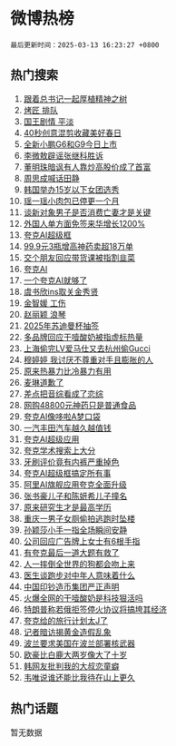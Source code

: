 # 微博热榜

`最后更新时间：2025-03-13 16:23:27 +0800`

## 热门搜索

1. [跟着总书记一起厚植精神之树](https://m.weibo.cn/search?containerid=100103type%3D1%26t%3D10%26q%3D%23%E8%B7%9F%E7%9D%80%E6%80%BB%E4%B9%A6%E8%AE%B0%E4%B8%80%E8%B5%B7%E5%8E%9A%E6%A4%8D%E7%B2%BE%E7%A5%9E%E4%B9%8B%E6%A0%91%23&stream_entry_id=51&isnewpage=1&extparam=seat%3D1%26q%3D%2523%25E8%25B7%259F%25E7%259D%2580%25E6%2580%25BB%25E4%25B9%25A6%25E8%25AE%25B0%25E4%25B8%2580%25E8%25B5%25B7%25E5%258E%259A%25E6%25A4%258D%25E7%25B2%25BE%25E7%25A5%259E%25E4%25B9%258B%25E6%25A0%2591%2523%26cate%3D10103%26pos%3D0%26filter_type%3Drealtimehot%26stream_entry_id%3D51%26c_type%3D51%26dgr%3D0%26display_time%3D1741854206%26pre_seqid%3D17418542065040328354928)
1. [烤匠 排队](https://m.weibo.cn/search?containerid=100103type%3D1%26t%3D10%26q%3D%E7%83%A4%E5%8C%A0+%E6%8E%92%E9%98%9F&stream_entry_id=31&isnewpage=1&extparam=seat%3D1%26q%3D%25E7%2583%25A4%25E5%258C%25A0%2520%25E6%258E%2592%25E9%2598%259F%26dgr%3D0%26filter_type%3Drealtimehot%26c_type%3D31%26realpos%3D1%26band_rank%3D1%26cate%3D5001%26flag%3D0%26stream_entry_id%3D31%26lcate%3D5001%26pos%3D0%26display_time%3D1741854206%26pre_seqid%3D17418542065040328354928)
1. [国王剧情 平淡](https://m.weibo.cn/search?containerid=100103type%3D1%26t%3D10%26q%3D%E5%9B%BD%E7%8E%8B%E5%89%A7%E6%83%85+%E5%B9%B3%E6%B7%A1&stream_entry_id=31&isnewpage=1&extparam=seat%3D1%26q%3D%25E5%259B%25BD%25E7%258E%258B%25E5%2589%25A7%25E6%2583%2585%2520%25E5%25B9%25B3%25E6%25B7%25A1%26dgr%3D0%26filter_type%3Drealtimehot%26c_type%3D31%26realpos%3D2%26band_rank%3D2%26cate%3D5001%26flag%3D0%26stream_entry_id%3D31%26lcate%3D5001%26pos%3D1%26display_time%3D1741854206%26pre_seqid%3D17418542065040328354928)
1. [40秒创意混剪收藏美好春日](https://m.weibo.cn/search?containerid=100103type%3D1%26t%3D10%26q%3D%2340%E7%A7%92%E5%88%9B%E6%84%8F%E6%B7%B7%E5%89%AA%E6%94%B6%E8%97%8F%E7%BE%8E%E5%A5%BD%E6%98%A5%E6%97%A5%23&stream_entry_id=31&isnewpage=1&extparam=seat%3D1%26q%3D%252340%25E7%25A7%2592%25E5%2588%259B%25E6%2584%258F%25E6%25B7%25B7%25E5%2589%25AA%25E6%2594%25B6%25E8%2597%258F%25E7%25BE%258E%25E5%25A5%25BD%25E6%2598%25A5%25E6%2597%25A5%2523%26dgr%3D0%26filter_type%3Drealtimehot%26c_type%3D31%26realpos%3D3%26band_rank%3D3%26cate%3D5001%26flag%3D1%26stream_entry_id%3D31%26lcate%3D5001%26pos%3D2%26display_time%3D1741854206%26pre_seqid%3D17418542065040328354928)
1. [全新小鹏G6和G9今日上市](https://m.weibo.cn/search?containerid=100103type%3D1%26t%3D10%26q%3D%23%E5%85%A8%E6%96%B0%E5%B0%8F%E9%B9%8FG6%E5%92%8CG9%E4%BB%8A%E6%97%A5%E4%B8%8A%E5%B8%82%23&stream_entry_id=31&isnewpage=1&extparam=seat%3D1%26q%3D%2523%25E5%2585%25A8%25E6%2596%25B0%25E5%25B0%258F%25E9%25B9%258FG6%25E5%2592%258CG9%25E4%25BB%258A%25E6%2597%25A5%25E4%25B8%258A%25E5%25B8%2582%2523%26dgr%3D0%26filter_type%3Drealtimehot%26topic_ad%3D1%26c_type%3D31%26band_rank%3D4%26cate%3D5001%26adid%3D278943%26is_ad_pos%3D1%26stream_entry_id%3D31%26lcate%3D5001%26pos%3D3%26display_time%3D1741854206%26pre_seqid%3D17418542065040328354928)
1. [李微敖辟谣张继科胜诉](https://m.weibo.cn/search?containerid=100103type%3D1%26t%3D10%26q%3D%23%E6%9D%8E%E5%BE%AE%E6%95%96%E8%BE%9F%E8%B0%A3%E5%BC%A0%E7%BB%A7%E7%A7%91%E8%83%9C%E8%AF%89%23&stream_entry_id=31&isnewpage=1&extparam=seat%3D1%26q%3D%2523%25E6%259D%258E%25E5%25BE%25AE%25E6%2595%2596%25E8%25BE%259F%25E8%25B0%25A3%25E5%25BC%25A0%25E7%25BB%25A7%25E7%25A7%2591%25E8%2583%259C%25E8%25AF%2589%2523%26dgr%3D0%26filter_type%3Drealtimehot%26c_type%3D31%26realpos%3D4%26band_rank%3D4%26cate%3D5001%26flag%3D1%26stream_entry_id%3D31%26lcate%3D5001%26pos%3D4%26display_time%3D1741854206%26pre_seqid%3D17418542065040328354928)
1. [董明珠暗讽有人靠炒高股价成了首富](https://m.weibo.cn/search?containerid=100103type%3D1%26t%3D10%26q%3D%23%E8%91%A3%E6%98%8E%E7%8F%A0%E6%9A%97%E8%AE%BD%E6%9C%89%E4%BA%BA%E9%9D%A0%E7%82%92%E9%AB%98%E8%82%A1%E4%BB%B7%E6%88%90%E4%BA%86%E9%A6%96%E5%AF%8C%23&stream_entry_id=31&isnewpage=1&extparam=seat%3D1%26q%3D%2523%25E8%2591%25A3%25E6%2598%258E%25E7%258F%25A0%25E6%259A%2597%25E8%25AE%25BD%25E6%259C%2589%25E4%25BA%25BA%25E9%259D%25A0%25E7%2582%2592%25E9%25AB%2598%25E8%2582%25A1%25E4%25BB%25B7%25E6%2588%2590%25E4%25BA%2586%25E9%25A6%2596%25E5%25AF%258C%2523%26dgr%3D0%26filter_type%3Drealtimehot%26c_type%3D31%26realpos%3D5%26band_rank%3D5%26cate%3D5001%26flag%3D1%26stream_entry_id%3D31%26lcate%3D5001%26pos%3D5%26display_time%3D1741854206%26pre_seqid%3D17418542065040328354928)
1. [周思成喊话田静](https://m.weibo.cn/search?containerid=100103type%3D1%26t%3D10%26q%3D%23%E5%91%A8%E6%80%9D%E6%88%90%E5%96%8A%E8%AF%9D%E7%94%B0%E9%9D%99%23&stream_entry_id=31&isnewpage=1&extparam=seat%3D1%26q%3D%2523%25E5%2591%25A8%25E6%2580%259D%25E6%2588%2590%25E5%2596%258A%25E8%25AF%259D%25E7%2594%25B0%25E9%259D%2599%2523%26dgr%3D0%26filter_type%3Drealtimehot%26c_type%3D31%26realpos%3D6%26band_rank%3D6%26cate%3D5001%26flag%3D1%26stream_entry_id%3D31%26lcate%3D5001%26pos%3D6%26display_time%3D1741854206%26pre_seqid%3D17418542065040328354928)
1. [韩国举办15岁以下女团选秀](https://m.weibo.cn/search?containerid=100103type%3D1%26t%3D10%26q%3D%23%E9%9F%A9%E5%9B%BD%E4%B8%BE%E5%8A%9E15%E5%B2%81%E4%BB%A5%E4%B8%8B%E5%A5%B3%E5%9B%A2%E9%80%89%E7%A7%80%23&stream_entry_id=31&isnewpage=1&extparam=seat%3D1%26q%3D%2523%25E9%259F%25A9%25E5%259B%25BD%25E4%25B8%25BE%25E5%258A%259E15%25E5%25B2%2581%25E4%25BB%25A5%25E4%25B8%258B%25E5%25A5%25B3%25E5%259B%25A2%25E9%2580%2589%25E7%25A7%2580%2523%26dgr%3D0%26filter_type%3Drealtimehot%26c_type%3D31%26realpos%3D7%26band_rank%3D7%26cate%3D5001%26flag%3D0%26stream_entry_id%3D31%26lcate%3D5001%26pos%3D7%26display_time%3D1741854206%26pre_seqid%3D17418542065040328354928)
1. [瑶一瑶小肉包已停更一个月](https://m.weibo.cn/search?containerid=100103type%3D1%26t%3D10%26q%3D%23%E7%91%B6%E4%B8%80%E7%91%B6%E5%B0%8F%E8%82%89%E5%8C%85%E5%B7%B2%E5%81%9C%E6%9B%B4%E4%B8%80%E4%B8%AA%E6%9C%88%23&stream_entry_id=31&isnewpage=1&extparam=seat%3D1%26q%3D%2523%25E7%2591%25B6%25E4%25B8%2580%25E7%2591%25B6%25E5%25B0%258F%25E8%2582%2589%25E5%258C%2585%25E5%25B7%25B2%25E5%2581%259C%25E6%259B%25B4%25E4%25B8%2580%25E4%25B8%25AA%25E6%259C%2588%2523%26dgr%3D0%26filter_type%3Drealtimehot%26c_type%3D31%26realpos%3D8%26band_rank%3D8%26cate%3D5001%26flag%3D0%26stream_entry_id%3D31%26lcate%3D5001%26pos%3D8%26display_time%3D1741854206%26pre_seqid%3D17418542065040328354928)
1. [谈新对象男子是否消费亡妻才是关键](https://m.weibo.cn/search?containerid=100103type%3D1%26t%3D10%26q%3D%23%E8%B0%88%E6%96%B0%E5%AF%B9%E8%B1%A1%E7%94%B7%E5%AD%90%E6%98%AF%E5%90%A6%E6%B6%88%E8%B4%B9%E4%BA%A1%E5%A6%BB%E6%89%8D%E6%98%AF%E5%85%B3%E9%94%AE%23&stream_entry_id=31&isnewpage=1&extparam=seat%3D1%26q%3D%2523%25E8%25B0%2588%25E6%2596%25B0%25E5%25AF%25B9%25E8%25B1%25A1%25E7%2594%25B7%25E5%25AD%2590%25E6%2598%25AF%25E5%2590%25A6%25E6%25B6%2588%25E8%25B4%25B9%25E4%25BA%25A1%25E5%25A6%25BB%25E6%2589%258D%25E6%2598%25AF%25E5%2585%25B3%25E9%2594%25AE%2523%26dgr%3D0%26filter_type%3Drealtimehot%26c_type%3D31%26realpos%3D9%26band_rank%3D9%26cate%3D5001%26flag%3D1%26stream_entry_id%3D31%26lcate%3D5001%26pos%3D9%26display_time%3D1741854206%26pre_seqid%3D17418542065040328354928)
1. [外国人单方面免签来华增长1200%](https://m.weibo.cn/search?containerid=100103type%3D1%26t%3D10%26q%3D%23%E5%A4%96%E5%9B%BD%E4%BA%BA%E5%8D%95%E6%96%B9%E9%9D%A2%E5%85%8D%E7%AD%BE%E6%9D%A5%E5%8D%8E%E5%A2%9E%E9%95%BF1200%25%23&stream_entry_id=31&isnewpage=1&extparam=seat%3D1%26q%3D%2523%25E5%25A4%2596%25E5%259B%25BD%25E4%25BA%25BA%25E5%258D%2595%25E6%2596%25B9%25E9%259D%25A2%25E5%2585%258D%25E7%25AD%25BE%25E6%259D%25A5%25E5%258D%258E%25E5%25A2%259E%25E9%2595%25BF1200%2525%2523%26dgr%3D0%26filter_type%3Drealtimehot%26c_type%3D31%26realpos%3D10%26band_rank%3D10%26cate%3D5001%26flag%3D1%26stream_entry_id%3D31%26lcate%3D5001%26pos%3D10%26display_time%3D1741854206%26pre_seqid%3D17418542065040328354928)
1. [夸克AI超级框](https://m.weibo.cn/search?containerid=100103type%3D1%26t%3D10%26q%3D%23%E5%A4%B8%E5%85%8BAI%E8%B6%85%E7%BA%A7%E6%A1%86%23&stream_entry_id=31&isnewpage=1&extparam=seat%3D1%26q%3D%2523%25E5%25A4%25B8%25E5%2585%258BAI%25E8%25B6%2585%25E7%25BA%25A7%25E6%25A1%2586%2523%26dgr%3D0%26filter_type%3Drealtimehot%26c_type%3D31%26realpos%3D11%26band_rank%3D11%26cate%3D5001%26flag%3D1%26adid%3D278985%26lcate%3D5001%26stream_entry_id%3D31%26pos%3D11%26display_time%3D1741854206%26pre_seqid%3D17418542065040328354928)
1. [99.9元3瓶增高神药卖超18万单](https://m.weibo.cn/search?containerid=100103type%3D1%26t%3D10%26q%3D%2399.9%E5%85%833%E7%93%B6%E5%A2%9E%E9%AB%98%E7%A5%9E%E8%8D%AF%E5%8D%96%E8%B6%8518%E4%B8%87%E5%8D%95%23&stream_entry_id=31&isnewpage=1&extparam=seat%3D1%26q%3D%252399.9%25E5%2585%25833%25E7%2593%25B6%25E5%25A2%259E%25E9%25AB%2598%25E7%25A5%259E%25E8%258D%25AF%25E5%258D%2596%25E8%25B6%258518%25E4%25B8%2587%25E5%258D%2595%2523%26dgr%3D0%26filter_type%3Drealtimehot%26c_type%3D31%26realpos%3D12%26band_rank%3D12%26cate%3D5001%26flag%3D1%26stream_entry_id%3D31%26lcate%3D5001%26pos%3D12%26display_time%3D1741854206%26pre_seqid%3D17418542065040328354928)
1. [交个朋友回应带货课被指割韭菜](https://m.weibo.cn/search?containerid=100103type%3D1%26t%3D10%26q%3D%23%E4%BA%A4%E4%B8%AA%E6%9C%8B%E5%8F%8B%E5%9B%9E%E5%BA%94%E5%B8%A6%E8%B4%A7%E8%AF%BE%E8%A2%AB%E6%8C%87%E5%89%B2%E9%9F%AD%E8%8F%9C%23&stream_entry_id=31&isnewpage=1&extparam=seat%3D1%26q%3D%2523%25E4%25BA%25A4%25E4%25B8%25AA%25E6%259C%258B%25E5%258F%258B%25E5%259B%259E%25E5%25BA%2594%25E5%25B8%25A6%25E8%25B4%25A7%25E8%25AF%25BE%25E8%25A2%25AB%25E6%258C%2587%25E5%2589%25B2%25E9%259F%25AD%25E8%258F%259C%2523%26dgr%3D0%26filter_type%3Drealtimehot%26c_type%3D31%26realpos%3D13%26band_rank%3D13%26cate%3D5001%26flag%3D1%26stream_entry_id%3D31%26lcate%3D5001%26pos%3D13%26display_time%3D1741854206%26pre_seqid%3D17418542065040328354928)
1. [夸克AI](https://m.weibo.cn/search?containerid=100103type%3D1%26t%3D10%26q%3D%23%E5%A4%B8%E5%85%8BAI%23&stream_entry_id=31&isnewpage=1&extparam=seat%3D1%26q%3D%2523%25E5%25A4%25B8%25E5%2585%258BAI%2523%26dgr%3D0%26filter_type%3Drealtimehot%26c_type%3D31%26realpos%3D14%26band_rank%3D14%26cate%3D5001%26flag%3D1%26adid%3D279055%26lcate%3D5001%26stream_entry_id%3D31%26pos%3D14%26display_time%3D1741854206%26pre_seqid%3D17418542065040328354928)
1. [一个夸克AI就够了](https://m.weibo.cn/search?containerid=100103type%3D1%26t%3D10%26q%3D%23%E4%B8%80%E4%B8%AA%E5%A4%B8%E5%85%8BAI%E5%B0%B1%E5%A4%9F%E4%BA%86%23&stream_entry_id=31&isnewpage=1&extparam=seat%3D1%26q%3D%2523%25E4%25B8%2580%25E4%25B8%25AA%25E5%25A4%25B8%25E5%2585%258BAI%25E5%25B0%25B1%25E5%25A4%259F%25E4%25BA%2586%2523%26dgr%3D0%26filter_type%3Drealtimehot%26c_type%3D31%26realpos%3D15%26band_rank%3D15%26cate%3D5001%26flag%3D1%26adid%3D279053%26lcate%3D5001%26stream_entry_id%3D31%26pos%3D15%26display_time%3D1741854206%26pre_seqid%3D17418542065040328354928)
1. [虞书欣ins取关金秀贤](https://m.weibo.cn/search?containerid=100103type%3D1%26t%3D10%26q%3D%23%E8%99%9E%E4%B9%A6%E6%AC%A3ins%E5%8F%96%E5%85%B3%E9%87%91%E7%A7%80%E8%B4%A4%23&stream_entry_id=31&isnewpage=1&extparam=seat%3D1%26q%3D%2523%25E8%2599%259E%25E4%25B9%25A6%25E6%25AC%25A3ins%25E5%258F%2596%25E5%2585%25B3%25E9%2587%2591%25E7%25A7%2580%25E8%25B4%25A4%2523%26dgr%3D0%26filter_type%3Drealtimehot%26c_type%3D31%26realpos%3D16%26band_rank%3D16%26cate%3D5001%26flag%3D1%26stream_entry_id%3D31%26lcate%3D5001%26pos%3D16%26display_time%3D1741854206%26pre_seqid%3D17418542065040328354928)
1. [金智媛 工伤](https://m.weibo.cn/search?containerid=100103type%3D1%26t%3D10%26q%3D%E9%87%91%E6%99%BA%E5%AA%9B+%E5%B7%A5%E4%BC%A4&stream_entry_id=31&isnewpage=1&extparam=seat%3D1%26q%3D%25E9%2587%2591%25E6%2599%25BA%25E5%25AA%259B%2520%25E5%25B7%25A5%25E4%25BC%25A4%26dgr%3D0%26filter_type%3Drealtimehot%26c_type%3D31%26realpos%3D17%26band_rank%3D17%26cate%3D5001%26flag%3D1%26stream_entry_id%3D31%26lcate%3D5001%26pos%3D17%26display_time%3D1741854206%26pre_seqid%3D17418542065040328354928)
1. [赵丽颖 浪琴](https://m.weibo.cn/search?containerid=100103type%3D1%26t%3D10%26q%3D%E8%B5%B5%E4%B8%BD%E9%A2%96+%E6%B5%AA%E7%90%B4&stream_entry_id=31&isnewpage=1&extparam=seat%3D1%26q%3D%25E8%25B5%25B5%25E4%25B8%25BD%25E9%25A2%2596%2520%25E6%25B5%25AA%25E7%2590%25B4%26dgr%3D0%26filter_type%3Drealtimehot%26c_type%3D31%26realpos%3D18%26band_rank%3D18%26cate%3D5001%26flag%3D1%26stream_entry_id%3D31%26lcate%3D5001%26pos%3D18%26display_time%3D1741854206%26pre_seqid%3D17418542065040328354928)
1. [2025年苏迪曼杯抽签](https://m.weibo.cn/search?containerid=100103type%3D1%26t%3D10%26q%3D%232025%E5%B9%B4%E8%8B%8F%E8%BF%AA%E6%9B%BC%E6%9D%AF%E6%8A%BD%E7%AD%BE%23&stream_entry_id=31&isnewpage=1&extparam=seat%3D1%26q%3D%25232025%25E5%25B9%25B4%25E8%258B%258F%25E8%25BF%25AA%25E6%259B%25BC%25E6%259D%25AF%25E6%258A%25BD%25E7%25AD%25BE%2523%26dgr%3D0%26filter_type%3Drealtimehot%26c_type%3D31%26realpos%3D19%26band_rank%3D19%26cate%3D5001%26flag%3D1%26stream_entry_id%3D31%26lcate%3D5001%26pos%3D19%26display_time%3D1741854206%26pre_seqid%3D17418542065040328354928)
1. [多品牌回应干噎酸奶被指虚标热量](https://m.weibo.cn/search?containerid=100103type%3D1%26t%3D10%26q%3D%23%E5%A4%9A%E5%93%81%E7%89%8C%E5%9B%9E%E5%BA%94%E5%B9%B2%E5%99%8E%E9%85%B8%E5%A5%B6%E8%A2%AB%E6%8C%87%E8%99%9A%E6%A0%87%E7%83%AD%E9%87%8F%23&stream_entry_id=31&isnewpage=1&extparam=seat%3D1%26q%3D%2523%25E5%25A4%259A%25E5%2593%2581%25E7%2589%258C%25E5%259B%259E%25E5%25BA%2594%25E5%25B9%25B2%25E5%2599%258E%25E9%2585%25B8%25E5%25A5%25B6%25E8%25A2%25AB%25E6%258C%2587%25E8%2599%259A%25E6%25A0%2587%25E7%2583%25AD%25E9%2587%258F%2523%26dgr%3D0%26filter_type%3Drealtimehot%26c_type%3D31%26realpos%3D20%26band_rank%3D20%26cate%3D5001%26flag%3D1%26stream_entry_id%3D31%26lcate%3D5001%26pos%3D20%26display_time%3D1741854206%26pre_seqid%3D17418542065040328354928)
1. [上海偷完LV爱马仕又去杭州偷Gucci](https://m.weibo.cn/search?containerid=100103type%3D1%26t%3D10%26q%3D%23%E4%B8%8A%E6%B5%B7%E5%81%B7%E5%AE%8CLV%E7%88%B1%E9%A9%AC%E4%BB%95%E5%8F%88%E5%8E%BB%E6%9D%AD%E5%B7%9E%E5%81%B7Gucci%23&stream_entry_id=31&isnewpage=1&extparam=seat%3D1%26q%3D%2523%25E4%25B8%258A%25E6%25B5%25B7%25E5%2581%25B7%25E5%25AE%258CLV%25E7%2588%25B1%25E9%25A9%25AC%25E4%25BB%2595%25E5%258F%2588%25E5%258E%25BB%25E6%259D%25AD%25E5%25B7%259E%25E5%2581%25B7Gucci%2523%26dgr%3D0%26filter_type%3Drealtimehot%26c_type%3D31%26realpos%3D21%26band_rank%3D21%26cate%3D5001%26flag%3D1%26stream_entry_id%3D31%26lcate%3D5001%26pos%3D21%26display_time%3D1741854206%26pre_seqid%3D17418542065040328354928)
1. [穆婷婷 我讨厌不尊重对手且膨胀的人](https://m.weibo.cn/search?containerid=100103type%3D1%26t%3D10%26q%3D%E7%A9%86%E5%A9%B7%E5%A9%B7+%E6%88%91%E8%AE%A8%E5%8E%8C%E4%B8%8D%E5%B0%8A%E9%87%8D%E5%AF%B9%E6%89%8B%E4%B8%94%E8%86%A8%E8%83%80%E7%9A%84%E4%BA%BA&stream_entry_id=31&isnewpage=1&extparam=seat%3D1%26q%3D%25E7%25A9%2586%25E5%25A9%25B7%25E5%25A9%25B7%2520%25E6%2588%2591%25E8%25AE%25A8%25E5%258E%258C%25E4%25B8%258D%25E5%25B0%258A%25E9%2587%258D%25E5%25AF%25B9%25E6%2589%258B%25E4%25B8%2594%25E8%2586%25A8%25E8%2583%2580%25E7%259A%2584%25E4%25BA%25BA%26dgr%3D0%26filter_type%3Drealtimehot%26c_type%3D31%26realpos%3D22%26band_rank%3D22%26cate%3D5001%26flag%3D0%26stream_entry_id%3D31%26lcate%3D5001%26pos%3D22%26display_time%3D1741854206%26pre_seqid%3D17418542065040328354928)
1. [原来热暴力比冷暴力有用](https://m.weibo.cn/search?containerid=100103type%3D1%26t%3D10%26q%3D%E5%8E%9F%E6%9D%A5%E7%83%AD%E6%9A%B4%E5%8A%9B%E6%AF%94%E5%86%B7%E6%9A%B4%E5%8A%9B%E6%9C%89%E7%94%A8&stream_entry_id=31&isnewpage=1&extparam=seat%3D1%26q%3D%25E5%258E%259F%25E6%259D%25A5%25E7%2583%25AD%25E6%259A%25B4%25E5%258A%259B%25E6%25AF%2594%25E5%2586%25B7%25E6%259A%25B4%25E5%258A%259B%25E6%259C%2589%25E7%2594%25A8%26dgr%3D0%26filter_type%3Drealtimehot%26c_type%3D31%26realpos%3D23%26band_rank%3D23%26cate%3D5001%26flag%3D1%26stream_entry_id%3D31%26lcate%3D5001%26pos%3D23%26display_time%3D1741854206%26pre_seqid%3D17418542065040328354928)
1. [麦琳道歉了](https://m.weibo.cn/search?containerid=100103type%3D1%26t%3D10%26q%3D%23%E9%BA%A6%E7%90%B3%E9%81%93%E6%AD%89%E4%BA%86%23&stream_entry_id=31&isnewpage=1&extparam=seat%3D1%26q%3D%2523%25E9%25BA%25A6%25E7%2590%25B3%25E9%2581%2593%25E6%25AD%2589%25E4%25BA%2586%2523%26dgr%3D0%26filter_type%3Drealtimehot%26c_type%3D31%26realpos%3D24%26band_rank%3D24%26cate%3D5001%26flag%3D1%26stream_entry_id%3D31%26lcate%3D5001%26pos%3D24%26display_time%3D1741854206%26pre_seqid%3D17418542065040328354928)
1. [差点把音综看成了恋综](https://m.weibo.cn/search?containerid=100103type%3D1%26t%3D10%26q%3D%E5%B7%AE%E7%82%B9%E6%8A%8A%E9%9F%B3%E7%BB%BC%E7%9C%8B%E6%88%90%E4%BA%86%E6%81%8B%E7%BB%BC&stream_entry_id=31&isnewpage=1&extparam=seat%3D1%26q%3D%25E5%25B7%25AE%25E7%2582%25B9%25E6%258A%258A%25E9%259F%25B3%25E7%25BB%25BC%25E7%259C%258B%25E6%2588%2590%25E4%25BA%2586%25E6%2581%258B%25E7%25BB%25BC%26dgr%3D0%26filter_type%3Drealtimehot%26c_type%3D31%26realpos%3D25%26band_rank%3D25%26cate%3D5001%26flag%3D1%26stream_entry_id%3D31%26lcate%3D5001%26pos%3D25%26display_time%3D1741854206%26pre_seqid%3D17418542065040328354928)
1. [网购48800元神药只是普通食品](https://m.weibo.cn/search?containerid=100103type%3D1%26t%3D10%26q%3D%E7%BD%91%E8%B4%AD48800%E5%85%83%E7%A5%9E%E8%8D%AF%E5%8F%AA%E6%98%AF%E6%99%AE%E9%80%9A%E9%A3%9F%E5%93%81&stream_entry_id=31&isnewpage=1&extparam=seat%3D1%26q%3D%25E7%25BD%2591%25E8%25B4%25AD48800%25E5%2585%2583%25E7%25A5%259E%25E8%258D%25AF%25E5%258F%25AA%25E6%2598%25AF%25E6%2599%25AE%25E9%2580%259A%25E9%25A3%259F%25E5%2593%2581%26dgr%3D0%26filter_type%3Drealtimehot%26c_type%3D31%26realpos%3D26%26band_rank%3D26%26cate%3D5001%26flag%3D1%26stream_entry_id%3D31%26lcate%3D5001%26pos%3D26%26display_time%3D1741854206%26pre_seqid%3D17418542065040328354928)
1. [夸克AI像哆啦A梦口袋](https://m.weibo.cn/search?containerid=100103type%3D1%26t%3D10%26q%3D%23%E5%A4%B8%E5%85%8BAI%E5%83%8F%E5%93%86%E5%95%A6A%E6%A2%A6%E5%8F%A3%E8%A2%8B%23&stream_entry_id=31&isnewpage=1&extparam=seat%3D1%26q%3D%2523%25E5%25A4%25B8%25E5%2585%258BAI%25E5%2583%258F%25E5%2593%2586%25E5%2595%25A6A%25E6%25A2%25A6%25E5%258F%25A3%25E8%25A2%258B%2523%26dgr%3D0%26filter_type%3Drealtimehot%26c_type%3D31%26realpos%3D27%26band_rank%3D27%26cate%3D5001%26flag%3D1%26adid%3D279010%26lcate%3D5001%26stream_entry_id%3D31%26pos%3D27%26display_time%3D1741854206%26pre_seqid%3D17418542065040328354928)
1. [一汽丰田汽车越久越值钱](https://m.weibo.cn/search?containerid=100103type%3D1%26t%3D10%26q%3D%23%E4%B8%80%E6%B1%BD%E4%B8%B0%E7%94%B0%E6%B1%BD%E8%BD%A6%E8%B6%8A%E4%B9%85%E8%B6%8A%E5%80%BC%E9%92%B1%23&stream_entry_id=31&isnewpage=1&extparam=seat%3D1%26q%3D%2523%25E4%25B8%2580%25E6%25B1%25BD%25E4%25B8%25B0%25E7%2594%25B0%25E6%25B1%25BD%25E8%25BD%25A6%25E8%25B6%258A%25E4%25B9%2585%25E8%25B6%258A%25E5%2580%25BC%25E9%2592%25B1%2523%26dgr%3D0%26filter_type%3Drealtimehot%26c_type%3D31%26realpos%3D28%26band_rank%3D28%26cate%3D5001%26flag%3D1%26adid%3D278798%26lcate%3D5001%26stream_entry_id%3D31%26pos%3D28%26display_time%3D1741854206%26pre_seqid%3D17418542065040328354928)
1. [夸克AI超级应用](https://m.weibo.cn/search?containerid=100103type%3D1%26t%3D10%26q%3D%23%E5%A4%B8%E5%85%8BAI%E8%B6%85%E7%BA%A7%E5%BA%94%E7%94%A8%23&stream_entry_id=31&isnewpage=1&extparam=seat%3D1%26q%3D%2523%25E5%25A4%25B8%25E5%2585%258BAI%25E8%25B6%2585%25E7%25BA%25A7%25E5%25BA%2594%25E7%2594%25A8%2523%26dgr%3D0%26filter_type%3Drealtimehot%26c_type%3D31%26realpos%3D29%26band_rank%3D29%26cate%3D5001%26flag%3D1%26adid%3D279019%26lcate%3D5001%26stream_entry_id%3D31%26pos%3D29%26display_time%3D1741854206%26pre_seqid%3D17418542065040328354928)
1. [夸克学术搜索上大分](https://m.weibo.cn/search?containerid=100103type%3D1%26t%3D10%26q%3D%23%E5%A4%B8%E5%85%8B%E5%AD%A6%E6%9C%AF%E6%90%9C%E7%B4%A2%E4%B8%8A%E5%A4%A7%E5%88%86%23&stream_entry_id=31&isnewpage=1&extparam=seat%3D1%26q%3D%2523%25E5%25A4%25B8%25E5%2585%258B%25E5%25AD%25A6%25E6%259C%25AF%25E6%2590%259C%25E7%25B4%25A2%25E4%25B8%258A%25E5%25A4%25A7%25E5%2588%2586%2523%26dgr%3D0%26filter_type%3Drealtimehot%26c_type%3D31%26realpos%3D30%26band_rank%3D30%26cate%3D5001%26flag%3D1%26adid%3D279009%26lcate%3D5001%26stream_entry_id%3D31%26pos%3D30%26display_time%3D1741854206%26pre_seqid%3D17418542065040328354928)
1. [牙刷评价竟有内裤严重掉色](https://m.weibo.cn/search?containerid=100103type%3D1%26t%3D10%26q%3D%23%E7%89%99%E5%88%B7%E8%AF%84%E4%BB%B7%E7%AB%9F%E6%9C%89%E5%86%85%E8%A3%A4%E4%B8%A5%E9%87%8D%E6%8E%89%E8%89%B2%23&stream_entry_id=31&isnewpage=1&extparam=seat%3D1%26q%3D%2523%25E7%2589%2599%25E5%2588%25B7%25E8%25AF%2584%25E4%25BB%25B7%25E7%25AB%259F%25E6%259C%2589%25E5%2586%2585%25E8%25A3%25A4%25E4%25B8%25A5%25E9%2587%258D%25E6%258E%2589%25E8%2589%25B2%2523%26dgr%3D0%26filter_type%3Drealtimehot%26c_type%3D31%26realpos%3D31%26band_rank%3D31%26cate%3D5001%26flag%3D1%26stream_entry_id%3D31%26lcate%3D5001%26pos%3D31%26display_time%3D1741854206%26pre_seqid%3D17418542065040328354928)
1. [夸克AI超级框搞定所有事](https://m.weibo.cn/search?containerid=100103type%3D1%26t%3D10%26q%3D%E5%A4%B8%E5%85%8BAI%E8%B6%85%E7%BA%A7%E6%A1%86%E6%90%9E%E5%AE%9A%E6%89%80%E6%9C%89%E4%BA%8B&stream_entry_id=31&isnewpage=1&extparam=seat%3D1%26q%3D%25E5%25A4%25B8%25E5%2585%258BAI%25E8%25B6%2585%25E7%25BA%25A7%25E6%25A1%2586%25E6%2590%259E%25E5%25AE%259A%25E6%2589%2580%25E6%259C%2589%25E4%25BA%258B%26dgr%3D0%26filter_type%3Drealtimehot%26c_type%3D31%26realpos%3D32%26band_rank%3D32%26cate%3D5001%26flag%3D1%26adid%3D279033%26lcate%3D5001%26stream_entry_id%3D31%26pos%3D32%26display_time%3D1741854206%26pre_seqid%3D17418542065040328354928)
1. [阿里AI旗舰应用夸克全面升级](https://m.weibo.cn/search?containerid=100103type%3D1%26t%3D10%26q%3D%23%E9%98%BF%E9%87%8CAI%E6%97%97%E8%88%B0%E5%BA%94%E7%94%A8%E5%A4%B8%E5%85%8B%E5%85%A8%E9%9D%A2%E5%8D%87%E7%BA%A7%23&stream_entry_id=31&isnewpage=1&extparam=seat%3D1%26q%3D%2523%25E9%2598%25BF%25E9%2587%258CAI%25E6%2597%2597%25E8%2588%25B0%25E5%25BA%2594%25E7%2594%25A8%25E5%25A4%25B8%25E5%2585%258B%25E5%2585%25A8%25E9%259D%25A2%25E5%258D%2587%25E7%25BA%25A7%2523%26dgr%3D0%26filter_type%3Drealtimehot%26c_type%3D31%26realpos%3D33%26band_rank%3D33%26cate%3D5001%26flag%3D1%26stream_entry_id%3D31%26lcate%3D5001%26pos%3D33%26display_time%3D1741854206%26pre_seqid%3D17418542065040328354928)
1. [张书豪儿子和陈妍希儿子撞名](https://m.weibo.cn/search?containerid=100103type%3D1%26t%3D10%26q%3D%23%E5%BC%A0%E4%B9%A6%E8%B1%AA%E5%84%BF%E5%AD%90%E5%92%8C%E9%99%88%E5%A6%8D%E5%B8%8C%E5%84%BF%E5%AD%90%E6%92%9E%E5%90%8D%23&stream_entry_id=31&isnewpage=1&extparam=seat%3D1%26q%3D%2523%25E5%25BC%25A0%25E4%25B9%25A6%25E8%25B1%25AA%25E5%2584%25BF%25E5%25AD%2590%25E5%2592%258C%25E9%2599%2588%25E5%25A6%258D%25E5%25B8%258C%25E5%2584%25BF%25E5%25AD%2590%25E6%2592%259E%25E5%2590%258D%2523%26dgr%3D0%26filter_type%3Drealtimehot%26c_type%3D31%26realpos%3D34%26band_rank%3D34%26cate%3D5001%26flag%3D1%26stream_entry_id%3D31%26lcate%3D5001%26pos%3D34%26display_time%3D1741854206%26pre_seqid%3D17418542065040328354928)
1. [原来研究生才是最高学历](https://m.weibo.cn/search?containerid=100103type%3D1%26t%3D10%26q%3D%E5%8E%9F%E6%9D%A5%E7%A0%94%E7%A9%B6%E7%94%9F%E6%89%8D%E6%98%AF%E6%9C%80%E9%AB%98%E5%AD%A6%E5%8E%86&stream_entry_id=31&isnewpage=1&extparam=seat%3D1%26q%3D%25E5%258E%259F%25E6%259D%25A5%25E7%25A0%2594%25E7%25A9%25B6%25E7%2594%259F%25E6%2589%258D%25E6%2598%25AF%25E6%259C%2580%25E9%25AB%2598%25E5%25AD%25A6%25E5%258E%2586%26dgr%3D0%26filter_type%3Drealtimehot%26c_type%3D31%26realpos%3D35%26band_rank%3D35%26cate%3D5001%26flag%3D1%26stream_entry_id%3D31%26lcate%3D5001%26pos%3D35%26display_time%3D1741854206%26pre_seqid%3D17418542065040328354928)
1. [重庆一男子女厕偷拍逃跑时坠楼](https://m.weibo.cn/search?containerid=100103type%3D1%26t%3D10%26q%3D%23%E9%87%8D%E5%BA%86%E4%B8%80%E7%94%B7%E5%AD%90%E5%A5%B3%E5%8E%95%E5%81%B7%E6%8B%8D%E9%80%83%E8%B7%91%E6%97%B6%E5%9D%A0%E6%A5%BC%23&stream_entry_id=31&isnewpage=1&extparam=seat%3D1%26q%3D%2523%25E9%2587%258D%25E5%25BA%2586%25E4%25B8%2580%25E7%2594%25B7%25E5%25AD%2590%25E5%25A5%25B3%25E5%258E%2595%25E5%2581%25B7%25E6%258B%258D%25E9%2580%2583%25E8%25B7%2591%25E6%2597%25B6%25E5%259D%25A0%25E6%25A5%25BC%2523%26dgr%3D0%26filter_type%3Drealtimehot%26c_type%3D31%26realpos%3D36%26band_rank%3D36%26cate%3D5001%26flag%3D0%26stream_entry_id%3D31%26lcate%3D5001%26pos%3D36%26display_time%3D1741854206%26pre_seqid%3D17418542065040328354928)
1. [孙颖莎小手一指全场瞬间安静](https://m.weibo.cn/search?containerid=100103type%3D1%26t%3D10%26q%3D%23%E5%AD%99%E9%A2%96%E8%8E%8E%E5%B0%8F%E6%89%8B%E4%B8%80%E6%8C%87%E5%85%A8%E5%9C%BA%E7%9E%AC%E9%97%B4%E5%AE%89%E9%9D%99%23&stream_entry_id=31&isnewpage=1&extparam=seat%3D1%26q%3D%2523%25E5%25AD%2599%25E9%25A2%2596%25E8%258E%258E%25E5%25B0%258F%25E6%2589%258B%25E4%25B8%2580%25E6%258C%2587%25E5%2585%25A8%25E5%259C%25BA%25E7%259E%25AC%25E9%2597%25B4%25E5%25AE%2589%25E9%259D%2599%2523%26dgr%3D0%26filter_type%3Drealtimehot%26c_type%3D31%26realpos%3D37%26band_rank%3D37%26cate%3D5001%26flag%3D0%26stream_entry_id%3D31%26lcate%3D5001%26pos%3D37%26display_time%3D1741854206%26pre_seqid%3D17418542065040328354928)
1. [公司回应广告牌上女士有6根手指](https://m.weibo.cn/search?containerid=100103type%3D1%26t%3D10%26q%3D%23%E5%85%AC%E5%8F%B8%E5%9B%9E%E5%BA%94%E5%B9%BF%E5%91%8A%E7%89%8C%E4%B8%8A%E5%A5%B3%E5%A3%AB%E6%9C%896%E6%A0%B9%E6%89%8B%E6%8C%87%23&stream_entry_id=31&isnewpage=1&extparam=seat%3D1%26q%3D%2523%25E5%2585%25AC%25E5%258F%25B8%25E5%259B%259E%25E5%25BA%2594%25E5%25B9%25BF%25E5%2591%258A%25E7%2589%258C%25E4%25B8%258A%25E5%25A5%25B3%25E5%25A3%25AB%25E6%259C%25896%25E6%25A0%25B9%25E6%2589%258B%25E6%258C%2587%2523%26dgr%3D0%26filter_type%3Drealtimehot%26c_type%3D31%26realpos%3D38%26band_rank%3D38%26cate%3D5001%26flag%3D0%26stream_entry_id%3D31%26lcate%3D5001%26pos%3D38%26display_time%3D1741854206%26pre_seqid%3D17418542065040328354928)
1. [有夸克最后一道大题有救了](https://m.weibo.cn/search?containerid=100103type%3D1%26t%3D10%26q%3D%E6%9C%89%E5%A4%B8%E5%85%8B%E6%9C%80%E5%90%8E%E4%B8%80%E9%81%93%E5%A4%A7%E9%A2%98%E6%9C%89%E6%95%91%E4%BA%86&stream_entry_id=31&isnewpage=1&extparam=seat%3D1%26q%3D%25E6%259C%2589%25E5%25A4%25B8%25E5%2585%258B%25E6%259C%2580%25E5%2590%258E%25E4%25B8%2580%25E9%2581%2593%25E5%25A4%25A7%25E9%25A2%2598%25E6%259C%2589%25E6%2595%2591%25E4%25BA%2586%26dgr%3D0%26filter_type%3Drealtimehot%26c_type%3D31%26realpos%3D39%26band_rank%3D39%26cate%3D5001%26flag%3D1%26adid%3D279034%26lcate%3D5001%26stream_entry_id%3D31%26pos%3D39%26display_time%3D1741854206%26pre_seqid%3D17418542065040328354928)
1. [人一摔倒全世界的狗都会吻上来](https://m.weibo.cn/search?containerid=100103type%3D1%26t%3D10%26q%3D%E4%BA%BA%E4%B8%80%E6%91%94%E5%80%92%E5%85%A8%E4%B8%96%E7%95%8C%E7%9A%84%E7%8B%97%E9%83%BD%E4%BC%9A%E5%90%BB%E4%B8%8A%E6%9D%A5&stream_entry_id=31&isnewpage=1&extparam=seat%3D1%26q%3D%25E4%25BA%25BA%25E4%25B8%2580%25E6%2591%2594%25E5%2580%2592%25E5%2585%25A8%25E4%25B8%2596%25E7%2595%258C%25E7%259A%2584%25E7%258B%2597%25E9%2583%25BD%25E4%25BC%259A%25E5%2590%25BB%25E4%25B8%258A%25E6%259D%25A5%26dgr%3D0%26filter_type%3Drealtimehot%26c_type%3D31%26realpos%3D40%26band_rank%3D40%26cate%3D5001%26flag%3D1%26stream_entry_id%3D31%26lcate%3D5001%26pos%3D40%26display_time%3D1741854206%26pre_seqid%3D17418542065040328354928)
1. [医生谈跑步对中年人意味着什么](https://m.weibo.cn/search?containerid=100103type%3D1%26t%3D10%26q%3D%23%E5%8C%BB%E7%94%9F%E8%B0%88%E8%B7%91%E6%AD%A5%E5%AF%B9%E4%B8%AD%E5%B9%B4%E4%BA%BA%E6%84%8F%E5%91%B3%E7%9D%80%E4%BB%80%E4%B9%88%23&stream_entry_id=31&isnewpage=1&extparam=seat%3D1%26q%3D%2523%25E5%258C%25BB%25E7%2594%259F%25E8%25B0%2588%25E8%25B7%2591%25E6%25AD%25A5%25E5%25AF%25B9%25E4%25B8%25AD%25E5%25B9%25B4%25E4%25BA%25BA%25E6%2584%258F%25E5%2591%25B3%25E7%259D%2580%25E4%25BB%2580%25E4%25B9%2588%2523%26dgr%3D0%26filter_type%3Drealtimehot%26c_type%3D31%26realpos%3D41%26band_rank%3D41%26cate%3D5001%26flag%3D1%26stream_entry_id%3D31%26lcate%3D5001%26pos%3D41%26display_time%3D1741854206%26pre_seqid%3D17418542065040328354928)
1. [中国印钞造币集团严正声明](https://m.weibo.cn/search?containerid=100103type%3D1%26t%3D10%26q%3D%23%E4%B8%AD%E5%9B%BD%E5%8D%B0%E9%92%9E%E9%80%A0%E5%B8%81%E9%9B%86%E5%9B%A2%E4%B8%A5%E6%AD%A3%E5%A3%B0%E6%98%8E%23&stream_entry_id=31&isnewpage=1&extparam=seat%3D1%26q%3D%2523%25E4%25B8%25AD%25E5%259B%25BD%25E5%258D%25B0%25E9%2592%259E%25E9%2580%25A0%25E5%25B8%2581%25E9%259B%2586%25E5%259B%25A2%25E4%25B8%25A5%25E6%25AD%25A3%25E5%25A3%25B0%25E6%2598%258E%2523%26dgr%3D0%26filter_type%3Drealtimehot%26c_type%3D31%26realpos%3D42%26band_rank%3D42%26cate%3D5001%26flag%3D0%26stream_entry_id%3D31%26lcate%3D5001%26pos%3D42%26display_time%3D1741854206%26pre_seqid%3D17418542065040328354928)
1. [火爆全网的干噎酸奶是科技狠活吗](https://m.weibo.cn/search?containerid=100103type%3D1%26t%3D10%26q%3D%23%E7%81%AB%E7%88%86%E5%85%A8%E7%BD%91%E7%9A%84%E5%B9%B2%E5%99%8E%E9%85%B8%E5%A5%B6%E6%98%AF%E7%A7%91%E6%8A%80%E7%8B%A0%E6%B4%BB%E5%90%97%23&stream_entry_id=31&isnewpage=1&extparam=seat%3D1%26q%3D%2523%25E7%2581%25AB%25E7%2588%2586%25E5%2585%25A8%25E7%25BD%2591%25E7%259A%2584%25E5%25B9%25B2%25E5%2599%258E%25E9%2585%25B8%25E5%25A5%25B6%25E6%2598%25AF%25E7%25A7%2591%25E6%258A%2580%25E7%258B%25A0%25E6%25B4%25BB%25E5%2590%2597%2523%26dgr%3D0%26filter_type%3Drealtimehot%26c_type%3D31%26realpos%3D43%26band_rank%3D43%26cate%3D5001%26flag%3D0%26stream_entry_id%3D31%26lcate%3D5001%26pos%3D43%26display_time%3D1741854206%26pre_seqid%3D17418542065040328354928)
1. [特朗普称若俄拒签停火协议将搞垮其经济](https://m.weibo.cn/search?containerid=100103type%3D1%26t%3D10%26q%3D%23%E7%89%B9%E6%9C%97%E6%99%AE%E7%A7%B0%E8%8B%A5%E4%BF%84%E6%8B%92%E7%AD%BE%E5%81%9C%E7%81%AB%E5%8D%8F%E8%AE%AE%E5%B0%86%E6%90%9E%E5%9E%AE%E5%85%B6%E7%BB%8F%E6%B5%8E%23&stream_entry_id=31&isnewpage=1&extparam=seat%3D1%26q%3D%2523%25E7%2589%25B9%25E6%259C%2597%25E6%2599%25AE%25E7%25A7%25B0%25E8%258B%25A5%25E4%25BF%2584%25E6%258B%2592%25E7%25AD%25BE%25E5%2581%259C%25E7%2581%25AB%25E5%258D%258F%25E8%25AE%25AE%25E5%25B0%2586%25E6%2590%259E%25E5%259E%25AE%25E5%2585%25B6%25E7%25BB%258F%25E6%25B5%258E%2523%26dgr%3D0%26filter_type%3Drealtimehot%26c_type%3D31%26realpos%3D44%26band_rank%3D44%26cate%3D5001%26flag%3D1%26stream_entry_id%3D31%26lcate%3D5001%26pos%3D44%26display_time%3D1741854206%26pre_seqid%3D17418542065040328354928)
1. [夸克给的旅行计划太J了](https://m.weibo.cn/search?containerid=100103type%3D1%26t%3D10%26q%3D%E5%A4%B8%E5%85%8B%E7%BB%99%E7%9A%84%E6%97%85%E8%A1%8C%E8%AE%A1%E5%88%92%E5%A4%AAJ%E4%BA%86&stream_entry_id=31&isnewpage=1&extparam=seat%3D1%26q%3D%25E5%25A4%25B8%25E5%2585%258B%25E7%25BB%2599%25E7%259A%2584%25E6%2597%2585%25E8%25A1%258C%25E8%25AE%25A1%25E5%2588%2592%25E5%25A4%25AAJ%25E4%25BA%2586%26dgr%3D0%26filter_type%3Drealtimehot%26c_type%3D31%26realpos%3D45%26band_rank%3D45%26cate%3D5001%26flag%3D1%26adid%3D279032%26lcate%3D5001%26stream_entry_id%3D31%26pos%3D45%26display_time%3D1741854206%26pre_seqid%3D17418542065040328354928)
1. [记者暗访揭黄金造假乱象](https://m.weibo.cn/search?containerid=100103type%3D1%26t%3D10%26q%3D%23%E8%AE%B0%E8%80%85%E6%9A%97%E8%AE%BF%E6%8F%AD%E9%BB%84%E9%87%91%E9%80%A0%E5%81%87%E4%B9%B1%E8%B1%A1%23&stream_entry_id=31&isnewpage=1&extparam=seat%3D1%26q%3D%2523%25E8%25AE%25B0%25E8%2580%2585%25E6%259A%2597%25E8%25AE%25BF%25E6%258F%25AD%25E9%25BB%2584%25E9%2587%2591%25E9%2580%25A0%25E5%2581%2587%25E4%25B9%25B1%25E8%25B1%25A1%2523%26dgr%3D0%26filter_type%3Drealtimehot%26c_type%3D31%26realpos%3D46%26band_rank%3D46%26cate%3D5001%26flag%3D0%26stream_entry_id%3D31%26lcate%3D5001%26pos%3D46%26display_time%3D1741854206%26pre_seqid%3D17418542065040328354928)
1. [波兰要求美国在波兰部署核武器](https://m.weibo.cn/search?containerid=100103type%3D1%26t%3D10%26q%3D%23%E6%B3%A2%E5%85%B0%E8%A6%81%E6%B1%82%E7%BE%8E%E5%9B%BD%E5%9C%A8%E6%B3%A2%E5%85%B0%E9%83%A8%E7%BD%B2%E6%A0%B8%E6%AD%A6%E5%99%A8%23&stream_entry_id=31&isnewpage=1&extparam=seat%3D1%26q%3D%2523%25E6%25B3%25A2%25E5%2585%25B0%25E8%25A6%2581%25E6%25B1%2582%25E7%25BE%258E%25E5%259B%25BD%25E5%259C%25A8%25E6%25B3%25A2%25E5%2585%25B0%25E9%2583%25A8%25E7%25BD%25B2%25E6%25A0%25B8%25E6%25AD%25A6%25E5%2599%25A8%2523%26dgr%3D0%26filter_type%3Drealtimehot%26c_type%3D31%26realpos%3D47%26band_rank%3D47%26cate%3D5001%26flag%3D1%26stream_entry_id%3D31%26lcate%3D5001%26pos%3D47%26display_time%3D1741854206%26pre_seqid%3D17418542065040328354928)
1. [欧豪比白鹿大两岁像大了十岁](https://m.weibo.cn/search?containerid=100103type%3D1%26t%3D10%26q%3D%23%E6%AC%A7%E8%B1%AA%E6%AF%94%E7%99%BD%E9%B9%BF%E5%A4%A7%E4%B8%A4%E5%B2%81%E5%83%8F%E5%A4%A7%E4%BA%86%E5%8D%81%E5%B2%81%23&stream_entry_id=31&isnewpage=1&extparam=seat%3D1%26q%3D%2523%25E6%25AC%25A7%25E8%25B1%25AA%25E6%25AF%2594%25E7%2599%25BD%25E9%25B9%25BF%25E5%25A4%25A7%25E4%25B8%25A4%25E5%25B2%2581%25E5%2583%258F%25E5%25A4%25A7%25E4%25BA%2586%25E5%258D%2581%25E5%25B2%2581%2523%26dgr%3D0%26filter_type%3Drealtimehot%26c_type%3D31%26realpos%3D48%26band_rank%3D48%26cate%3D5001%26flag%3D1%26stream_entry_id%3D31%26lcate%3D5001%26pos%3D48%26display_time%3D1741854206%26pre_seqid%3D17418542065040328354928)
1. [韩网友批判我的大叔恋童癖](https://m.weibo.cn/search?containerid=100103type%3D1%26t%3D10%26q%3D%23%E9%9F%A9%E7%BD%91%E5%8F%8B%E6%89%B9%E5%88%A4%E6%88%91%E7%9A%84%E5%A4%A7%E5%8F%94%E6%81%8B%E7%AB%A5%E7%99%96%23&stream_entry_id=31&isnewpage=1&extparam=seat%3D1%26q%3D%2523%25E9%259F%25A9%25E7%25BD%2591%25E5%258F%258B%25E6%2589%25B9%25E5%2588%25A4%25E6%2588%2591%25E7%259A%2584%25E5%25A4%25A7%25E5%258F%2594%25E6%2581%258B%25E7%25AB%25A5%25E7%2599%2596%2523%26dgr%3D0%26filter_type%3Drealtimehot%26c_type%3D31%26realpos%3D49%26band_rank%3D49%26cate%3D5001%26flag%3D1%26stream_entry_id%3D31%26lcate%3D5001%26pos%3D49%26display_time%3D1741854206%26pre_seqid%3D17418542065040328354928)
1. [韦唯说谁还能比我待在山上更久](https://m.weibo.cn/search?containerid=100103type%3D1%26t%3D10%26q%3D%E9%9F%A6%E5%94%AF%E8%AF%B4%E8%B0%81%E8%BF%98%E8%83%BD%E6%AF%94%E6%88%91%E5%BE%85%E5%9C%A8%E5%B1%B1%E4%B8%8A%E6%9B%B4%E4%B9%85&stream_entry_id=31&isnewpage=1&extparam=seat%3D1%26q%3D%25E9%259F%25A6%25E5%2594%25AF%25E8%25AF%25B4%25E8%25B0%2581%25E8%25BF%2598%25E8%2583%25BD%25E6%25AF%2594%25E6%2588%2591%25E5%25BE%2585%25E5%259C%25A8%25E5%25B1%25B1%25E4%25B8%258A%25E6%259B%25B4%25E4%25B9%2585%26dgr%3D0%26filter_type%3Drealtimehot%26c_type%3D31%26realpos%3D50%26band_rank%3D50%26cate%3D5001%26flag%3D1%26stream_entry_id%3D31%26lcate%3D5001%26pos%3D50%26display_time%3D1741854206%26pre_seqid%3D17418542065040328354928)

## 热门话题

暂无数据
